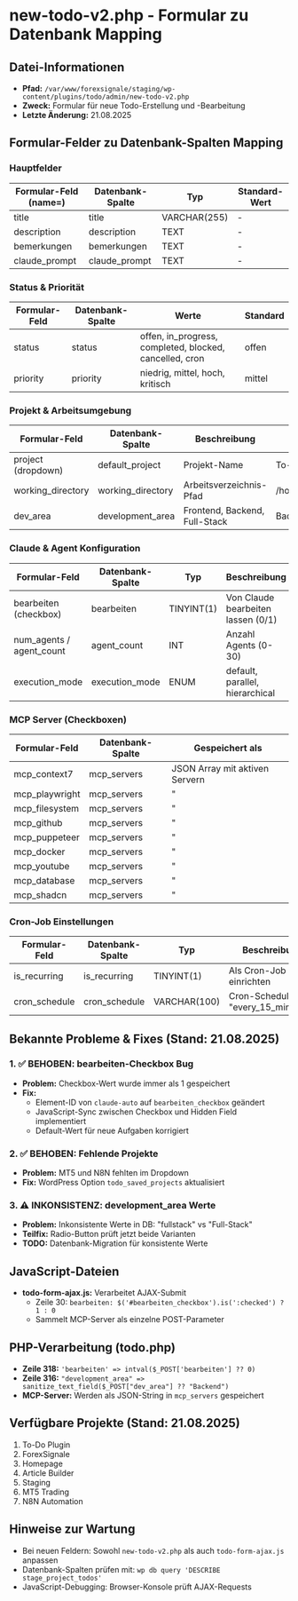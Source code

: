 # new-todo-v2.php - Formular zu Datenbank Mapping

## Datei-Informationen
- **Pfad:** `/var/www/forexsignale/staging/wp-content/plugins/todo/admin/new-todo-v2.php`
- **Zweck:** Formular für neue Todo-Erstellung und -Bearbeitung
- **Letzte Änderung:** 21.08.2025

## Formular-Felder zu Datenbank-Spalten Mapping

### Hauptfelder
| Formular-Feld (name=) | Datenbank-Spalte | Typ | Standard-Wert |
|----------------------|------------------|-----|---------------|
| title | title | VARCHAR(255) | - |
| description | description | TEXT | - |
| bemerkungen | bemerkungen | TEXT | - |
| claude_prompt | claude_prompt | TEXT | - |

### Status & Priorität
| Formular-Feld | Datenbank-Spalte | Werte | Standard |
|--------------|------------------|-------|----------|
| status | status | offen, in_progress, completed, blocked, cancelled, cron | offen |
| priority | priority | niedrig, mittel, hoch, kritisch | mittel |

### Projekt & Arbeitsumgebung  
| Formular-Feld | Datenbank-Spalte | Beschreibung | Standard |
|--------------|------------------|--------------|----------|
| project (dropdown) | default_project | Projekt-Name | To-Do Plugin |
| working_directory | working_directory | Arbeitsverzeichnis-Pfad | /home/rodemkay/www/react/todo/ |
| dev_area | development_area | Frontend, Backend, Full-Stack | Backend |

### Claude & Agent Konfiguration
| Formular-Feld | Datenbank-Spalte | Typ | Beschreibung |
|--------------|------------------|-----|--------------|
| bearbeiten (checkbox) | bearbeiten | TINYINT(1) | Von Claude bearbeiten lassen (0/1) |
| num_agents / agent_count | agent_count | INT | Anzahl Agents (0-30) |
| execution_mode | execution_mode | ENUM | default, parallel, hierarchical |

### MCP Server (Checkboxen)
| Formular-Feld | Datenbank-Spalte | Gespeichert als |
|--------------|------------------|-----------------|
| mcp_context7 | mcp_servers | JSON Array mit aktiven Servern |
| mcp_playwright | mcp_servers | " |
| mcp_filesystem | mcp_servers | " |
| mcp_github | mcp_servers | " |
| mcp_puppeteer | mcp_servers | " |
| mcp_docker | mcp_servers | " |
| mcp_youtube | mcp_servers | " |
| mcp_database | mcp_servers | " |
| mcp_shadcn | mcp_servers | " |

### Cron-Job Einstellungen
| Formular-Feld | Datenbank-Spalte | Typ | Beschreibung |
|--------------|------------------|-----|--------------|
| is_recurring | is_recurring | TINYINT(1) | Als Cron-Job einrichten |
| cron_schedule | cron_schedule | VARCHAR(100) | Cron-Schedule (z.B. "every_15_minutes") |

## Bekannte Probleme & Fixes (Stand: 21.08.2025)

### 1. ✅ BEHOBEN: bearbeiten-Checkbox Bug
- **Problem:** Checkbox-Wert wurde immer als 1 gespeichert
- **Fix:** 
  - Element-ID von `claude-auto` auf `bearbeiten_checkbox` geändert
  - JavaScript-Sync zwischen Checkbox und Hidden Field implementiert
  - Default-Wert für neue Aufgaben korrigiert

### 2. ✅ BEHOBEN: Fehlende Projekte
- **Problem:** MT5 und N8N fehlten im Dropdown
- **Fix:** WordPress Option `todo_saved_projects` aktualisiert

### 3. ⚠️ INKONSISTENZ: development_area Werte
- **Problem:** Inkonsistente Werte in DB: "fullstack" vs "Full-Stack" 
- **Teilfix:** Radio-Button prüft jetzt beide Varianten
- **TODO:** Datenbank-Migration für konsistente Werte

## JavaScript-Dateien
- **todo-form-ajax.js:** Verarbeitet AJAX-Submit
  - Zeile 30: `bearbeiten: $('#bearbeiten_checkbox').is(':checked') ? 1 : 0`
  - Sammelt MCP-Server als einzelne POST-Parameter

## PHP-Verarbeitung (todo.php)
- **Zeile 318:** `'bearbeiten' => intval($_POST['bearbeiten'] ?? 0)`
- **Zeile 316:** `"development_area" => sanitize_text_field($_POST["dev_area"] ?? "Backend")`
- **MCP-Server:** Werden als JSON-String in `mcp_servers` gespeichert

## Verfügbare Projekte (Stand: 21.08.2025)
1. To-Do Plugin
2. ForexSignale  
3. Homepage
4. Article Builder
5. Staging
6. MT5 Trading
7. N8N Automation

## Hinweise zur Wartung
- Bei neuen Feldern: Sowohl `new-todo-v2.php` als auch `todo-form-ajax.js` anpassen
- Datenbank-Spalten prüfen mit: `wp db query 'DESCRIBE stage_project_todos'`
- JavaScript-Debugging: Browser-Konsole prüft AJAX-Requests